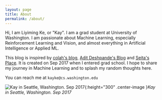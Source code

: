 ```yaml
---
layout: page
title: About
permalink: /about/
---
```


Hi, I am Liyiming Ke, or "Kay". I am a grad student at University of Washington. I am passionate about Machine Learning, especially Reinforcement Learning and Vision, and almost everything in Artificial Intelligence or Applied ML.

This blog is inspired by [colah's blog](https://colah.github.io/), [Adit Deshpande's Blog](https://adeshpande3.github.io/adeshpande3.github.io/) and [Seita's Place](https://danieltakeshi.github.io/). It is created on Sep 2017 when I entered grad school. I hope to share my journey in Machine Learning and to splash my random thoughts here. 

You can reach me at ```kayke@cs.washington.edu```



![Kay in Seattle, Washington. Sep 2017]({{site.url}}/{{site.baseurl}}/assets/k.jpg){:height="300" .center-image }*Kay in Seattle, Washington. Sep 2017*

​	